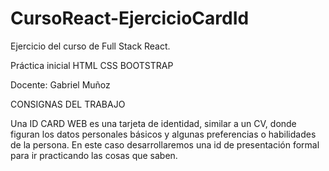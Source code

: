 # CursoReact-EjercicioCardId

Ejercicio del curso de Full Stack React.

Práctica inicial HTML CSS BOOTSTRAP

Docente: Gabriel Muñoz

CONSIGNAS DEL TRABAJO

Una ID CARD WEB es una tarjeta de identidad, similar a un CV, donde figuran
los datos personales básicos y algunas preferencias o habilidades de la
persona. En este caso desarrollaremos una id de presentación formal para ir
practicando las cosas que saben.
